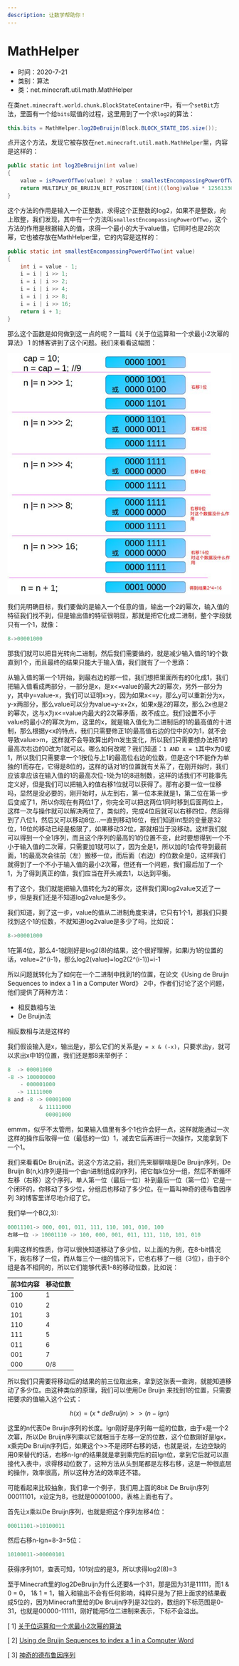 ```yaml
---
description: 让数学帮助你！
---
```


# MathHelper

* 时间：2020-7-21
* 类别：算法
* 类：net.minecraft.util.math.MathHelper

在类`net.minecraft.world.chunk.BlockStateContainer`中，有一个`setBit`方法，里面有一个给`bits`赋值的过程，这里用到了一个求`log2`的算法：

```java
this.bits = MathHelper.log2DeBruijn(Block.BLOCK_STATE_IDS.size());
```

点开这个方法，发现它被存放在`net.minecraft.util.math.MathHelper`里，内容是这样的：

```java
public static int log2DeBruijn(int value)
{
    value = isPowerOfTwo(value) ? value : smallestEncompassingPowerOfTwo(value);
    return MULTIPLY_DE_BRUIJN_BIT_POSITION[(int)((long)value * 125613361L >> 27) & 31];
}
```

这个方法的作用是输入一个正整数，求得这个正整数的log2，如果不是整数，向上取整，我们发现，其中有一个方法叫`smallestEncompassingPowerOfTwo`，这个方法的作用是根据输入的值，求得一个最小的大于value值，它同时也是2的次幂，它也被存放在MathHelper里，它的内容是这样的：

```java
public static int smallestEncompassingPowerOfTwo(int value)
{
    int i = value - 1;
    i = i | i >> 1;
    i = i | i >> 2;
    i = i | i >> 4;
    i = i | i >> 8;
    i = i | i >> 16;
    return i + 1;
}
```

那么这个函数是如何做到这一点的呢？一篇叫《关于位运算和一个求最小2次幂的算法》 1 的博客讲到了这个问题。我们来看看这幅图：



![&#x83B7;&#x5F97;&#x6700;&#x5C0F;&#x4E8C;&#x6B21;&#x5E42;](../.gitbook/assets/mathhelper-right-shift.jpg)

我们先明确目标，我们要做的是输入一个任意的值，输出一个2的幂次，输入值的特征我们找不到，但是输出值的特征很明显，那就是把它化成二进制，整个字段就只有一个1，就像：

```java
8->00001000
```

那我们就可以把目光转向二进制，然后我们需要做的，就是减少输入值的1的个数直到1个，而且最终的结果只能大于输入值，我们就有了一个思路：

从输入值的第一个1开始，到最右边的那一位，我们想把里面所有的0化成1，我们把输入值看成两部分，一部分是x，是x&lt;=value的最大2的幂次，另外一部分为y，其中y=value-x，我们可以证明x&gt;y，因为如果x&lt;=y，那么y可以重新分为x，y-x两部分，那么value可以分为value=y-x+2x，如果x是2的幂次，那么2x也是2的幂次，这与x为x&lt;=value内最大的2次幂矛盾，故不成立。我们设置不小于value的最小2的幂次为m，这里的x，就是输入值化为二进制后的1的最高值的十进制，那么根据y&lt;x的特点，我们只需要修正1的最高值右边的位中的0为1，就不会导致value&gt;m，这样就不会导致算出的m发生变化，所以我们只需要想办法把1的最高次右边的0改为1就可以。哪么如何改呢？我们知道：`1 AND x = 1`其中x为0或1，所以我们只需要拿一个1按位与上1的最高位右边的位数，但是这个1不能作为单独的1而存在，它得是8位的，这样的话对1的位置就有关系了，在刚开始时，我们应该拿应该在输入值的1的最高次位-1处为1的8进制数，这样的话我们不可能事先定义好，但是我们可以把输入的值右移1位就可以获得了。那有必要一位一位移吗，显然是没必要的，刚开始时，从左到右，第一位本来就是1，第二位在第一步后变成了1，所以你现在有两位1了，你完全可以把这两位1同时移到后面两位上，这样一次与操作就可以解决两位了，类似的，完成4位后就可以右移四位，然后得到了八位1，然后又可以移动8位...一直到移动16位，我们知道int型的变量是32位，16位的移动已经是极限了，如果移动32位，那就相当于没移动。这样我们就可以得到一个全1序列，而且这个序列的最高的1的位置不变，此时要想得到一个不小于输入值的二次幂，只需要加1就可以了，因为全是1，所以加的1会传导到最前面，1的最高次会往前（左）搬移一位，而后面（右边）的位数全是0，这样我们就得到了一个不小于输入值的最小2次幂，但还有一个问题，我们最后加了一个1，为了得到真正的值，我们应当在开头减去1，以达到平衡。

有了这个，我们就能把输入值转化为2的幂次，这样我们离log2value又近了一步，但是我们还是不知道log2value是多少。

我们知道，到了这一步，value的值从二进制角度来讲，它只有1个1，那我们只要找到这个1的位数，不就知道log2value是多少了吗，比如说：

```java
8->00001000
```

1在第4位，那么4-1就刚好是log2\(8\)的结果，这个很好理解，如果i为1的位置的话，value=2^\(i-1\)，那么log2\(value\)=log2\(2^\(i-1\)\)=i-1

所以问题就转化为了如何在一个二进制中找到1的位置，在论文《Using de Bruijn Sequences to index a 1 in a Computer Word》 2中，作者们讨论了这个问题，他们提供了两种方法：

* 相反数相与法
* De Bruijn法

相反数相与法是这样的

我们假设输入是x，输出是y，那么它们的关系是`y = x & (-x)`，只要求出y，就可以求出x中1的位置，我们还是那8来举例子：

```java
8  -> 00001000
-8 -> 100000000
    - 000001000
   -> 11111000
8 and -8 -> 00001000
          & 11111000
            00001000
```

emmm，似乎不太管用，如果输入值里有多个1也许会好一点，这样就能通过一次这样的操作后取得一位（最低的一位）1，减去它后再进行一次操作，又能拿到下一个1。

我们来看看De Bruijn法。说这个方法之前，我们先来聊聊啥是De Bruijn序列，De Bruijn B\(n,k\)序列是指一个由n进制组成的序列，把它每k位分一组，然后不断循环左移（右移）这个序列，单人第一位（最后一位）补到最后一位（第一位）它是一个闭环的，你移动了多少位，分组后也移动了多少位。在一篇叫神奇的德布鲁因序列 3的博客里详尽地介绍了它。

我们举一个B\(2,3\):

```java
00011101-> 000, 001, 011, 111, 110, 101, 010, 100
右移一位 -> 10001110 -> 100, 000, 001, 011, 111, 110, 101, 010
```

利用这样的性质，你可以很快知道移动了多少位，以上面的为例，在8-bit情况下，我右移了一位，而从每三个一组的情况下，它也右移了一组（3位），由于8个组是各不相同的，所以它们能够代表1-8的移动位数，比如说：

| 前3位内容 | 移动位数 |
| :--- | :--- |
| 100 | 1 |
| 010 | 2 |
| 101 | 3 |
| 110 | 4 |
| 111 | 5 |
| 011 | 6 |
| 001 | 7 |
| 000 | 0/8 |

所以我们只需要将移动后的结果的前三位取出来，拿到这张表一查询，就能知道移动了多少位。由这种类似的原理，我们可以使用De Bruijn 来找到1的位置，只需要把要求的值输入这个公式：

$$
h(x)=(x * deBruijn) >> (n -lgn)
$$

这里的n代表De Bruijn序列的长度。lgn刚好是序列每一组的位数，由于x是一个2次幂，所以De Bruijn序列乘以它就相当于左移一定的位数，这个位数刚好是lgx，x乘完De Bruijn序列后，如果这个&gt;&gt;不是闭环右移的话，也就是说，左边空缺的用0来替代的话，右移n-lgn的结果就是拿到乘完后的前lgn位，拿到它后就可以直接代入表中，求得移动位数了，这种方法从头到尾都是左移右移，这是一种很底层的操作，效率很高，所以这种方法的效率还不错。

可能看起来比较抽象，我们拿一个例子，我们用上面的8bit De Bruijn序列00011101，x设定为8，也就是00001000，表格上面也有了。

首先让x乘以De Bruijn序列，也就是把这个序列左移4位：

```java
00011101->10100011
```

然后右移n-lgn=8-3=5位：

```java
10100011->00000101
```

获得序列101，查表可知，101对应的是3，所以求得log2\(8\)=3

至于Minecraft里的log2DeBruijn为什么还要&一个31，那是因为31是11111，而1 & 0 = 0， 1& 1 = 1，输入和输出不会有任何影响，纯粹只是为了把上面求的结果截成5位的，因为Minecraft里给的De Bruijn序列是32位的，数组的下标范围是0-31，也就是00000-11111，刚好能用5位二进制来表示，下标不会溢出。

\[ 1\]   [关于位运算和一个求最小2次幂的算法](https://my.oschina.net/617669559/blog/3043957)

\[ 2\]   [Using de Bruijn Sequences to index a 1 in a Computer Word](https://github.com/WangTingZheng/mcp940/wiki/paper/Using-de-Bruijn-Sequences-to-index-a-1-in-a-computer-word.pdf)

\[ 3\]   [神奇的德布鲁因序列](https://halfrost.com/go_s2_de_bruijn/)


